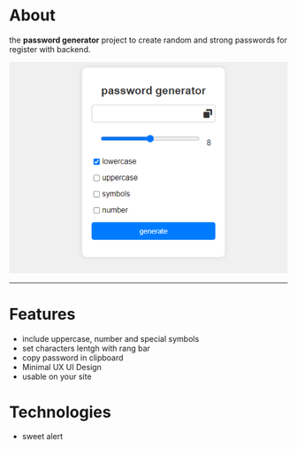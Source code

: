 # About

the **password generator** project to create random and strong passwords for register with backend.

![demo](picture.jpg)

---

# Features

- include uppercase, number and special symbols
- set characters lentgh with rang bar
- copy password in clipboard
- Minimal UX UI Design
- usable on your site

# Technologies

- sweet alert
